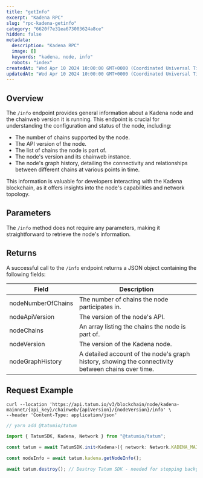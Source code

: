```yaml
---
title: "getInfo"
excerpt: "Kadena RPC"
slug: "rpc-kadena-getinfo"
category: "6620f7e31ea673003624a8ce"
hidden: false
metadata:
  description: "Kadena RPC"
  image: []
  keywords: "kadena, node, info"
  robots: "index"
createdAt: "Wed Apr 10 2024 10:00:00 GMT+0000 (Coordinated Universal Time)"
updatedAt: "Wed Apr 10 2024 10:00:00 GMT+0000 (Coordinated Universal Time)"
---
```


## Overview

The `/info` endpoint provides general information about a Kadena node and the chainweb version it is running. This endpoint is crucial for understanding the configuration and status of the node, including:

- The number of chains supported by the node.
- The API version of the node.
- The list of chains the node is part of.
- The node's version and its chainweb instance.
- The node's graph history, detailing the connectivity and relationships between different chains at various points in time.

This information is valuable for developers interacting with the Kadena blockchain, as it offers insights into the node's capabilities and network topology.

## Parameters

The `/info` method does not require any parameters, making it straightforward to retrieve the node's information.

## Returns

A successful call to the `/info` endpoint returns a JSON object containing the following fields:

| Field              | Description                                                                                        |
| ------------------ | -------------------------------------------------------------------------------------------------- |
| nodeNumberOfChains | The number of chains the node participates in.                                                     |
| nodeApiVersion     | The version of the node's API.                                                                     |
| nodeChains         | An array listing the chains the node is part of.                                                   |
| nodeVersion        | The version of the Kadena node.                                                                    |
| nodeGraphHistory   | A detailed account of the node's graph history, showing the connectivity between chains over time. |

## Request Example

```curl
curl --location 'https://api.tatum.io/v3/blockchain/node/kadena-mainnet/{api_key}/chainweb/{apiVersion}/{nodeVersion}/info' \
--header 'Content-Type: application/json'
```
```typescript
// yarn add @tatumio/tatum

import { TatumSDK, Kadena, Network } from "@tatumio/tatum";

const tatum = await TatumSDK.init<Kadena>({ network: Network.KADENA_MAINNET });

const nodeInfo = await tatum.kadena.getNodeInfo();

await tatum.destroy(); // Destroy Tatum SDK - needed for stopping background jobs
```
